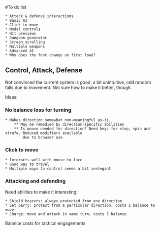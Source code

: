 #To do list

	* Attack & defense interactions
	* Basic AI
	* Click to move
	* Modal controls
	* Hit previews
	* Dungeon generator
	* Screen scrolling
	* Multiple weapons
	* Advanced AI
	* Why does the font change on first load?
	
## Control, Attack, Defense

Not convinced the current system is good; a bit unintuitive, odd random falls due to movement. Not sure how to make it better, though.

Ideas:

### No balance loss for turning

	* Makes direction somewhat non-meaningful as-is.
		** May be remedied by direction-specific abilities
		** Is mouse needed for direction? Need keys for step, spin and strafe. Reduced modifiers available
			due to browser use


### Click to move

	* Interacts well with mouse-to-face
	* Good way to travel
	* Multiple ways to control seems a bit inelegant

### Attacking and defending

Need abilities to make it interesting:

	* Shield bearers: always protected from one direction
	* Set parry: protect from a particular direction; costs 1 balance to move
	* Charge: move and attack in same turn; costs 3 balance

Balance costs for tactical engagements

